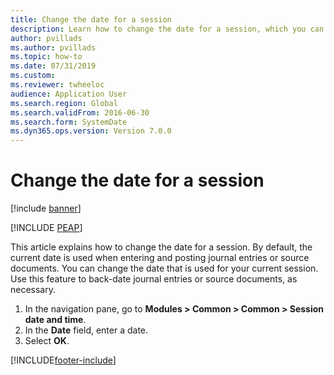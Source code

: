 ```yaml
--- 
title: Change the date for a session
description: Learn how to change the date for a session, which you can use to back-date journal entries or source documents as needed.
author: pvillads
ms.author: pvillads
ms.topic: how-to
ms.date: 07/31/2019
ms.custom:
ms.reviewer: twheeloc  
audience: Application User 
ms.search.region: Global
ms.search.validFrom: 2016-06-30
ms.search.form: SystemDate  
ms.dyn365.ops.version: Version 7.0.0 
---
```


# Change the date for a session

[!include [banner](../../includes/banner.md)]


[!INCLUDE [PEAP](../../../../includes/peap-3.md)]

This article explains how to change the date for a session. By default, the current date is used when entering and posting journal entries or source documents. You can change the date that is used for your current session. Use this feature to back-date journal entries or source documents, as necessary.

1. In the navigation pane, go to **Modules > Common > Common > Session date and time**.
2. In the **Date** field, enter a date.
3. Select **OK**.



[!INCLUDE[footer-include](../../../../includes/footer-banner.md)]
